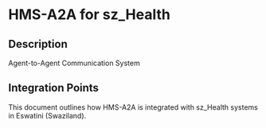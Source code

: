 # HMS-A2A for sz_Health

## Description

Agent-to-Agent Communication System

## Integration Points

This document outlines how HMS-A2A is integrated with sz_Health systems in Eswatini (Swaziland).
